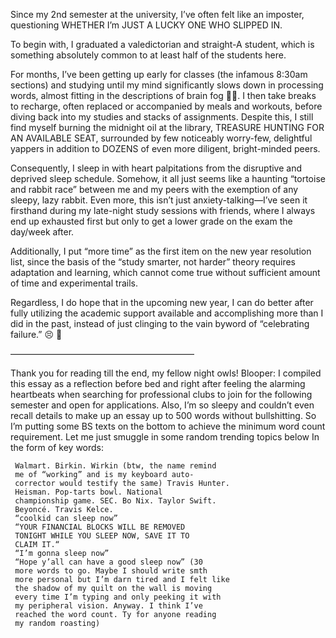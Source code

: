 

Since my 2nd semester at the university, I’ve often felt like an imposter, questioning WHETHER I’m JUST A LUCKY ONE WHO SLIPPED IN.  

To begin with, I graduated a valedictorian and straight-A student, which is something absolutely common to at least half of the students here. 

For months, I’ve been getting up early for classes (the infamous 8:30am sections) and studying until my mind significantly slows down in processing words, almost fitting in the descriptions of brain fog 😶‍🌫️. I then take breaks to recharge, often replaced or accompanied by meals and workouts, before diving back into my studies and stacks of assignments. Despite this, I still find myself burning the midnight oil at the library, TREASURE HUNTING FOR AN AVAILABLE SEAT, surrounded by few noticeably worry-few, delightful yappers in addition to DOZENS of even more diligent, bright-minded peers. 

Consequently, I sleep in with heart palpitations from the disruptive and deprived sleep schedule. Somehow, it all just seems like a haunting “tortoise and rabbit race” between me and my peers with the exemption of any sleepy, lazy rabbit. Even more, this isn’t just anxiety-talking—I’ve seen it firsthand during my late-night study sessions with friends, where I always end up exhausted first but only to get a lower grade on the exam the day/week after. 

Additionally, I put “more time” as the first item on the new year resolution list, since the basis of the “study smarter, not harder” theory requires adaptation and learning, which cannot come true without sufficient amount of time and experimental trails.

Regardless, I do hope that in the upcoming new year, I can do better after fully utilizing the academic support available and accomplishing more than I did in the past, instead of just clinging to the vain byword of “celebrating failure.” 😣 🤞

—————————————————————

Thank you for reading till the end, my fellow night owls! 
Blooper: I compiled this essay as a reflection before bed and right after feeling the alarming heartbeats when searching for professional clubs to join for the following semester and open for applications. Also, I’m so sleepy and couldn’t even recall details to make up an essay up to 500 words without bullshitting. So I’m putting some BS texts on the bottom to achieve the minimum word count requirement. Let me just smuggle in some random trending topics below In the form of key words:

     Walmart. Birkin. Wirkin (btw, the name remind 
     me of “working” and is my keyboard auto-
     corrector would testify the same) Travis Hunter. 
     Heisman. Pop-tarts bowl. National 
     championship game. SEC. Bo Nix. Taylor Swift. 
     Beyoncé. Travis Kelce. 
     “coolkid can sleep now” 
     “YOUR FINANCIAL BLOCKS WILL BE REMOVED 
     TONIGHT WHILE YOU SLEEP NOW, SAVE IT TO 
     CLAIM IT.“ 
     “I’m gonna sleep now” 
     “Hope y’all can have a good sleep now” (30 
     more words to go. Maybe I should write smth 
     more personal but I’m darn tired and I felt like 
     the shadow of my quilt on the wall is moving 
     every time I’m typing and only peeking it with 
     my peripheral vision. Anyway. I think I’ve 
     reached the word count. Ty for anyone reading 
     my random roasting) 
